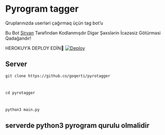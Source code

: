 # Pyrogram tagger
Qruplarınızda userləri çağırmaq üçün tag bot’u

Bu Bot [Şirvan](https://t.me/sjrvan) Tərəfindən Kodlanmışdır Digər Şəxslərin İcazəsiz Götürməsi Qadağandır!

HEROKUY’A DEPLOY EDİN🙉
[![Deploy](https://www.herokucdn.com/deploy/button.svg)](https://heroku.com/deploy?template=https://github.com/Qadirnesirov/Tag)

## Server
``git clone https://github.co/goqerti/pyrotagger``
#
``cd pyrotagger``
#
``python3 main.py``
## serverde python3 pyrogram qurulu olmalidir
